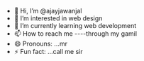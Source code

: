 - 👋 Hi, I’m @ajayjawanjal
- 👀 I’m interested in web design
- 🌱 I’m currently learning web development
- 📫 How to reach me ----through my gamil
- 😄 Pronouns: ...mr
- ⚡ Fun fact: ...call me sir

<!---
ajayjawanjal/ajayjawanjal is a ✨ special ✨ repository because its `README.md` (this file) appears on your GitHub profile.
You can click the Preview link to take a look at your changes.
--->
